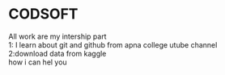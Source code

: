 # CODSOFT 
All work are my intership part
<br>
1: I learn about git and github from apna college utube channel
<br>
2:download data from kaggle
<br>
how i can hel you